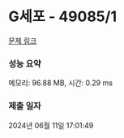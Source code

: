 # G세포 - 49085/1 

[문제 링크](https://level.goorm.io/exam/49085/t%EC%84%B8%ED%8F%AC/quiz/1) 

### 성능 요약

메모리: 96.88 MB, 시간: 0.29 ms

### 제출 일자

2024년 06월 11일 17:01:49

